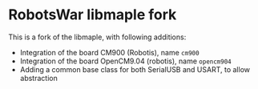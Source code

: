 RobotsWar libmaple fork
=======================

This is a fork of the libmaple, with following additions:

* Integration of the board CM900 (Robotis), name `cm900`
* Integration of the board OpenCM9.04 (robotis), name `opencm904`
* Adding a common base class for both SerialUSB and USART, to allow abstraction
